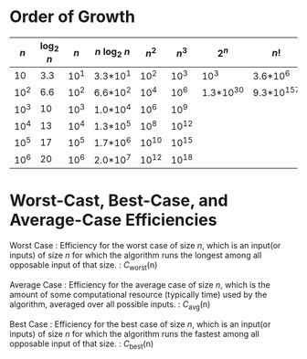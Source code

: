 # Order of Growth

| *n*            | log<sub>2</sub> *n* | *n*            | *n* log<sub>2</sub> *n* | *n*<sup>2<sup>  | *n*<sup>3<sup>  | 2<sup>*n*</sup>     | *n*!                 |
|----------------|---------------------|----------------|-------------------------|-----------------|-----------------|---------------------|----------------------|
| 10             | 3.3                 | 10<sup>1</sup> | 3.3*10<sup>1</sup>      | 10<sup>2</sup>  | 10<sup>3</sup>  | 10<sup>3</sup>      | 3.6*10<sup>6</sup>   |
| 10<sup>2</sup> | 6.6                 | 10<sup>2</sup> | 6.6*10<sup>2</sup>      | 10<sup>4</sup>  | 10<sup>6</sup>  | 1.3*10<sup>30</sup> | 9.3*10<sup>157</sup> |
| 10<sup>3</sup> | 10                  | 10<sup>3</sup> | 1.0*10<sup>4</sup>      | 10<sup>6</sup>  | 10<sup>9</sup>  |                     |                      |
| 10<sup>4</sup> | 13                  | 10<sup>4</sup> | 1.3*10<sup>5</sup>      | 10<sup>8</sup>  | 10<sup>12</sup> |                     |                      |
| 10<sup>5</sup> | 17                  | 10<sup>5</sup> | 1.7*10<sup>6</sup>      | 10<sup>10</sup> | 10<sup>15</sup> |                     |                      |
| 10<sup>6</sup> | 20                  | 10<sup>6</sup> | 2.0*10<sup>7</sup>      | 10<sup>12</sup> | 10<sup>18</sup> |                     |                      |


# Worst-Cast, Best-Case, and Average-Case Efficiencies

Worst Case
: Efficiency for the worst case of size *n*, which is an input(or inputs) of size *n* for which the algorithm runs the longest among all opposable input of that size. 
: *C*<sub>worst</sub>(n)

Average Case
: Efficiency for the average case of size *n*, which is the amount of some computational resource (typically time) used by the algorithm, averaged over all possible inputs.
: *C*<sub>avg</sub>(n)

Best Case
: Efficiency for the best case of size *n*, which is an input(or inputs) of size *n* for which the algorithm runs the fastest among all opposable input of that size.
: *C*<sub>best</sub>(n)


